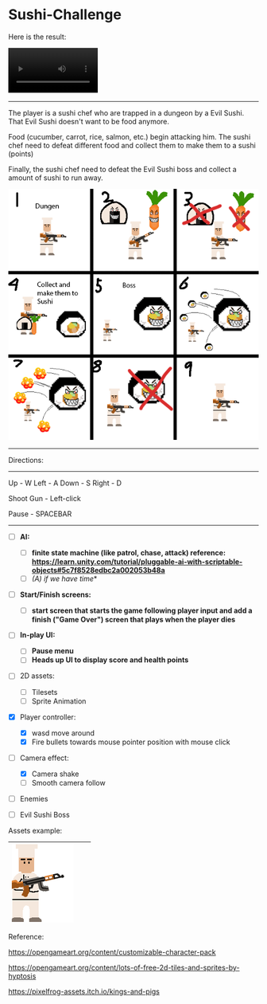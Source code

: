 # Sushi-Challenge

Here is the result:

<video src='https://vimeo.com/manage/videos/907269317' width=180/></video>

-------------------

The player is a sushi chef who are trapped in a dungeon by a Evil Sushi. That Evil Sushi doesn't want to be food anymore.

Food (cucumber, carrot, rice, salmon, etc.) begin attacking him. The sushi chef need to defeat different food and collect them to make them to a sushi (points)

Finally, the sushi chef need to defeat the Evil Sushi boss and collect a amount of sushi to run away.

![sushiChief](images/examples/rules.png)

**********
Directions:
**********
Up        - W 
Left      - A
Down      - S 
Right     - D 

Shoot Gun - Left-click

Pause     - SPACEBAR
**********

- [ ] **AI:**
  - [ ] **finite state machine (like patrol, chase, attack) reference: https://learn.unity.com/tutorial/pluggable-ai-with-scriptable-objects#5c7f8528edbc2a002053b48a**
  - [ ]  **(A*) if we have time**
- [ ] **Start/Finish screens:**
  - [ ] **start screen that starts the game following player input and add a finish ("Game Over") screen that plays when the player dies**
- [ ] **In-play UI:**
  - [ ] **Pause menu**
  - [ ] **Heads up UI to display score and health points**
- [ ] 2D assets:
  - [ ] Tilesets
  - [ ] Sprite Animation
- [x] Player controller:
  - [x] wasd move around
  - [x] Fire bullets towards mouse pointer position with mouse click
- [ ] Camera effect:

  - [x] Camera shake
  - [ ] Smooth camera follow
- [ ] Enemies
- [ ] Evil Sushi Boss

Assets example:

| ![sushiChief](images/examples/sushiChief.png) |      |      |
| :-------------------------------------------: | ---- | ---- |



Reference:

https://opengameart.org/content/customizable-character-pack

https://opengameart.org/content/lots-of-free-2d-tiles-and-sprites-by-hyptosis

https://pixelfrog-assets.itch.io/kings-and-pigs
